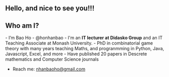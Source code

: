
<h2>Hello, and nice to see you!!!</h2>

<h2>Who am I?</h2>
<div>
  - I’m Bao Ho - @honhanbao
  - I'm an <b>IT lecturer at Didasko Group</b> and an IT Teaching Associate at Monash University.
  - PhD in combinatorial game theory with many years teaching Maths, and progranmming in Python, Java, Javascript, Excel, and more
  - Have published 20 papers in Descrete mathematics and Computer Science journals
 <div>

- Reach me: nhanbaoho@gmail.com

<!---
honhanbao/honhanbao is a ✨ special ✨ repository because its `README.md` (this file) appears on your GitHub profile.
You can click the Preview link to take a look at your changes.
--->
